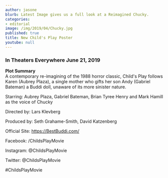 ```yaml
---
author: jasone
blurb: Latest Image gives us a full look at a Reimagined Chucky.
categories:
- editorial
image: /img/2019/04/Chucky.jpg
published: true
title: New Child's Play Poster
youtube: null
---
```


<h3>In Theaters Everywhere June 21, 2019</h3>

<b>Plot Summary</b>
<br>
A contemporary re-imagining of the 1988 horror classic, Child's Play follows Karen (Aubrey Plaza), a single mother who gifts her son Andy (Gabriel Bateman) a Buddi doll, unaware of its more sinister nature.

Starring: Aubrey Plaza, Gabriel Bateman, Brian Tyree Henry and Mark Hamill as the voice of Chucky

Directed by: Lars Klevberg

Produced by: Seth Grahame-Smith, David Katzenberg

Official Site: https://BestBuddi.com/

Facebook: /ChildsPlayMovie

Instagram: @ChildsPlayMovie

Twitter: @ChildsPlayMovie

#ChildsPlayMovie